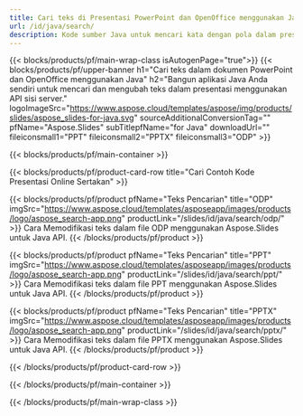 ```yaml
---
title: Cari teks di Presentasi PowerPoint dan OpenOffice menggunakan Java
url: /id/java/search/
description: Kode sumber Java untuk mencari kata dengan pola dalam presentasi PowerPoint dan OpenOffice™
---
```


{{< blocks/products/pf/main-wrap-class isAutogenPage="true">}}
{{< blocks/products/pf/upper-banner h1="Cari teks dalam dokumen PowerPoint dan OpenOffice menggunakan Java" h2="Bangun aplikasi Java Anda sendiri untuk mencari dan mengubah teks dalam presentasi menggunakan API sisi server." logoImageSrc="https://www.aspose.cloud/templates/aspose/img/products/slides/aspose_slides-for-java.svg" sourceAdditionalConversionTag="" pfName="Aspose.Slides" subTitlepfName="for Java" downloadUrl="" fileiconsmall1="PPT" fileiconsmall2="PPTX" fileiconsmall3="ODP" >}}

{{< blocks/products/pf/main-container >}}

{{< blocks/products/pf/product-card-row title="Cari Contoh Kode Presentasi Online Sertakan" >}}

{{< blocks/products/pf/product pfName="Teks Pencarian" title="ODP" imgSrc="https://www.aspose.cloud/templates/asposeapp/images/products/logo/aspose_search-app.png" productLink="/slides/id/java/search/odp/" >}}
Cara Memodifikasi teks dalam file ODP menggunakan Aspose.Slides untuk Java API.
{{< /blocks/products/pf/product >}}

{{< blocks/products/pf/product pfName="Teks Pencarian" title="PPT" imgSrc="https://www.aspose.cloud/templates/asposeapp/images/products/logo/aspose_search-app.png" productLink="/slides/id/java/search/ppt/" >}}
Cara Memodifikasi teks dalam file PPT menggunakan Aspose.Slides untuk Java API.
{{< /blocks/products/pf/product >}}

{{< blocks/products/pf/product pfName="Teks Pencarian" title="PPTX" imgSrc="https://www.aspose.cloud/templates/asposeapp/images/products/logo/aspose_search-app.png" productLink="/slides/id/java/search/pptx/" >}}
Cara Memodifikasi teks dalam file PPTX menggunakan Aspose.Slides untuk Java API.
{{< /blocks/products/pf/product >}}



{{< /blocks/products/pf/product-card-row >}}

{{< /blocks/products/pf/main-container >}}
    
{{< /blocks/products/pf/main-wrap-class >}}